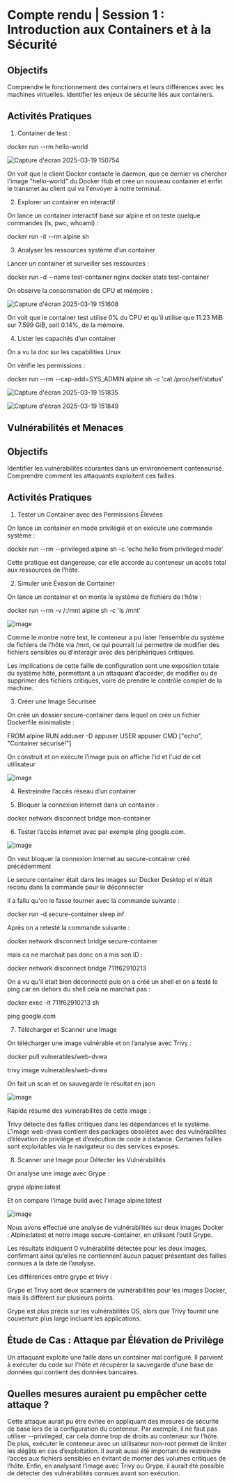 # Compte rendu  | Session 1 : Introduction aux Containers et à la Sécurité

## Objectifs

Comprendre le fonctionnement des containers et leurs différences avec les machines virtuelles.
Identifier les enjeux de sécurité liés aux containers.

## Activités Pratiques

1) Container de test  :

  docker run --rm hello-world


![Capture d'écran 2025-03-19 150754](https://github.com/user-attachments/assets/6d3b8cbb-6333-4904-bf1b-60f98be4a3fd)

On voit que le client Docker contacte le daemon, que ce dernier va chercher l'image "hello-world" du Docker Hub et crée un nouveau container et enfin le transmet au client qui va l'envoyer à notre terminal.

2) Explorer un container en interactif : 

On lance un container interactif basé sur alpine et on teste quelque commandes (ls, pwc, whoami) :

docker run -it --rm alpine sh

3) Analyser les ressources système d’un container

Lancer un container et surveiller ses ressources :

docker run -d --name test-container nginx
docker stats test-container

On observe la consommation de CPU et mémoire : 

![Capture d'écran 2025-03-19 151608](https://github.com/user-attachments/assets/16907984-2963-41c8-8692-3a0438e022fc)

On voit que le container test utilise 0% du CPU et qu'il utilise que 11.23 MiB sur 7.599 GiB, soit 0.14%, de la  mémoire.

4) Lister les capacités d’un container

On a vu la doc sur les capabilities Linux

On vérifie les permissions :

docker run --rm --cap-add=SYS_ADMIN alpine sh -c 'cat /proc/self/status'

![Capture d'écran 2025-03-19 151835](https://github.com/user-attachments/assets/d8ec183b-021c-4e85-8a2f-4e987eaca20a)


![Capture d'écran 2025-03-19 151849](https://github.com/user-attachments/assets/9fb3c95a-cc40-43f2-8776-08cff01182d3)

## Vulnérabilités et Menaces

## Objectifs

Identifier les vulnérabilités courantes dans un environnement conteneurisé.
Comprendre comment les attaquants exploitent ces failles.

## Activités Pratiques

1) Tester un Container avec des Permissions Élevées

On lance un container en mode privilégié et on exécute une commande système :

docker run --rm --privileged alpine sh -c 'echo hello from privileged mode'

Cette pratique est dangereuse, car elle accorde au conteneur un accès total aux ressources de l’hôte. 

2) Simuler une Évasion de Container

On lance un container et on monte le système de fichiers de l’hôte :

docker run --rm -v /:/mnt alpine sh -c 'ls /mnt'

![image](https://github.com/user-attachments/assets/cc4afc3d-962e-4d27-9d99-fd66cd784754)

Comme le montre notre test, le conteneur a pu lister l’ensemble du système de fichiers de l’hôte via /mnt, ce qui pourrait lui permettre de modifier des fichiers sensibles ou d’interagir avec des périphériques critiques.

Les implications de cette faille de configuration sont une exposition totale du système hôte, permettant à un attaquant d’accéder, de modifier ou de supprimer des fichiers critiques, voire de prendre le contrôle complet de la machine.

3) Créer une Image Sécurisée

On crée un dossier secure-container dans lequel on crée un fichier Dockerfile minimaliste :

FROM alpine
RUN adduser -D appuser
USER appuser
CMD ["echo", "Container sécurisé!"]

On construit et on exécute l’image puis on affiche l'id et l'uid de cet utilisateur


![image](https://github.com/user-attachments/assets/32f10e90-fb73-4aa4-89a8-d11a069c89b6)



4) Restreindre l’accès réseau d’un container

5) Bloquer la connexion internet dans un container :

docker network disconnect bridge mon-container

6) Tester l’accès internet avec par exemple ping google.com.

![image](https://github.com/user-attachments/assets/b303b9cb-2d1a-4cad-afb4-b8b422482792)

On veut bloquer la connexion internet au secure-container créé précédemment 

Le secure container était dans les images sur Docker Desktop et n'était reconu dans la commande pour le déconnecter

Il a fallu qu'on le fasse tourner avec la commande suivante : 

docker run -d secure-container sleep inf 

Après on a retesté la commande suivante : 

docker network disconnect bridge secure-container 

mais ca ne marchait pas donc on a mis son ID : 

docker network disconnect bridge 711f62910213

On a vu qu'il était bien déconnecté puis on a créé un shell et on a testé le ping car en dehors du shell cela ne marchait pas : 

docker exec -it 711f62910213 sh

ping google.com



7) Télécharger et Scanner une Image

On télécharger une image vulnérable et on l’analyse avec Trivy :

docker pull vulnerables/web-dvwa

trivy image vulnerables/web-dvwa

On fait un scan et on sauvegarde le résultat en json

![image](https://github.com/user-attachments/assets/12ed5bf7-da11-4fba-89e3-0f61c894122e)

Rapide résumé des vulnérabilités de cette image : 

Trivy détecte des failles critiques dans les dépendances et le système.
L’image web-dvwa contient des packages obsolètes avec des vulnérabilités d’élévation de privilège et d’exécution de code à distance.
Certaines failles sont exploitables via le navigateur ou des services exposés.

8) Scanner une Image pour Détecter les Vulnérabilités

On analyse une image avec Grype :

grype alpine:latest

Et on compare l'image build avec l'image alpine:latest

![image](https://github.com/user-attachments/assets/77868665-c1e0-408c-8a16-d03b5983c0fa)

Nous avons effectué une analyse de vulnérabilités sur deux images Docker : Alpine:latest et notre image secure-container, en utilisant l’outil Grype.

Les résultats indiquent 0 vulnérabilité détectée pour les deux images, confirmant ainsi qu’elles ne contiennent aucun paquet présentant des failles connues à la date de l’analyse.

Les différences entre grype et trivy : 

Grype et Trivy sont deux scanners de vulnérabilités pour les images Docker, mais ils diffèrent sur plusieurs points. 

Grype est plus précis sur les vulnérabilités OS, alors que Trivy fournit une couverture plus large incluant les applications.


## Étude de Cas : Attaque par Élévation de Privilège

Un attaquant exploite une faille dans un container mal configuré.
Il parvient à exécuter du code sur l’hôte et récupérer la sauvegarde d'une base de données qui contient des données bancaires.

## Quelles mesures auraient pu empêcher cette attaque ?


Cette attaque aurait pu être évitée en appliquant des mesures de sécurité de base lors de la configuration du conteneur. Par exemple, il ne faut pas utiliser --privileged, car cela donne trop de droits au conteneur sur l’hôte. De plus, exécuter le conteneur avec un utilisateur non-root permet de limiter les dégâts en cas d’exploitation. Il aurait aussi été important de restreindre l’accès aux fichiers sensibles en évitant de monter des volumes critiques de l’hôte. Enfin, en analysant l’image avec Trivy ou Grype, il aurait été possible de détecter des vulnérabilités connues avant son exécution.







